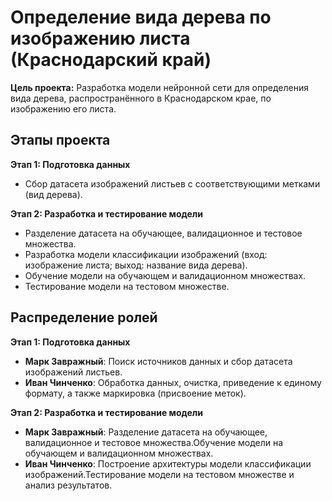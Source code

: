 # Определение вида дерева по изображению листа (Краснодарский край)

**Цель проекта:** Разработка модели нейронной сети для определения вида дерева, распространённого в Краснодарском крае, по изображению его листа.

## Этапы проекта

**Этап 1: Подготовка данных**

* Сбор датасета изображений листьев с соответствующими метками (вид дерева).


**Этап 2: Разработка и тестирование модели**

* Разделение датасета на обучающее, валидационное и тестовое множества.
* Разработка модели классификации изображений (вход: изображение листа; выход: название вида дерева).
* Обучение модели на обучающем и валидационном множествах.
* Тестирование модели на тестовом множестве.


## Распределение ролей

**Этап 1: Подготовка данных**
* **Марк Завражный**: Поиск источников данных и сбор датасета изображений листьев.
* **Иван Чинченко**: Обработка данных, очистка, приведение к единому формату, а также маркировка (присвоение меток).

**Этап 2: Разработка и тестирование модели**
* **Марк Завражный**: Разделение датасета на обучающее, валидационное и тестовое множества.Обучение модели на обучающем и валидационном множествах.
* **Иван Чинченко**: Построение архитектуры модели классификации изображений.Тестирование модели на тестовом множестве и анализ результатов.
